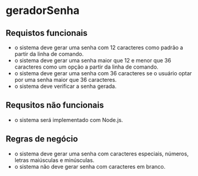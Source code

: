 # geradorSenha

## Requistos funcionais

- o sistema deve gerar uma senha com 12 caracteres como padrão a partir da linha de comando.
- o sistema deve gerar uma senha maior que 12 e menor que 36 caracteres como um opção a partir  da linha de comando.
- o sistema deve gerar uma senha com 36 caracteres se o usuário optar por uma senha maior que 36 caracteres.
- o sistema deve verificar a senha gerada.

## Requsitos não funcionais

- o sistema será implementado com Node.js.

## Regras de negócio

- o sistema deve gerar uma senha com caracteres especiais, números, letras maiúsculas e minúsculas.
- o sistema não deve gerar senha com caracteres em branco.
